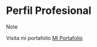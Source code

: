 # Perfil Profesional

> [!NOTE]  
> Visita mi portafolio
[Mi Portafolio](https://alepydev.github.io/Profile/)
